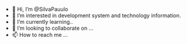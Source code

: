 - 👋 Hi, I’m @SilvaPauulo
- 👀 I’m interested in development system and technology information.
- 🌱 I’m currently learning..
- 💞️ I’m looking to collaborate on ...
- 📫 How to reach me ...

<!---
SilvaPauulo/SilvaPauulo is a ✨ special ✨ repository because its `README.md` (this file) appears on your GitHub profile.
You can click the Preview link to take a look at your changes.
--->

